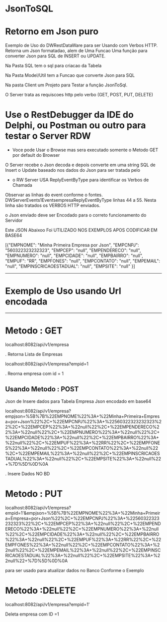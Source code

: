 # JsonToSQL
# Retorno em  Json puro 
Exemplo de Uso do DWRestDataWare para ser Usando com Verbos HTTP. Retorna um Json formatadao,   alem de Uma Funcao Uma função para converter Json para SQL de INSERT ou UPDATE.

Na Pasta SQL tem o sql para criacao da Tabela

Na Pasta Model/Util tem a Funcao que converte Json para  SQL

Na pasta Client um Projeto para Testar a função JsonToSql.

O Server trata as requiscoes http pelo verbo (GET, POST, PUT, DELETE)

# Use o RestDebugger da IDE do Delphi, ou Postman ou outro para testar o Server RDW
- Voce pode Usar o Browse mas sera executado somente o Metodo GET por default do Browser

O Server recebe o Json decoda e depois converte em uma string SQL de Insert o Update baseado nos dados do Json para ser tratada pelo

- o RW Server USA ReplyEventByType para identificar os Verbos de Chamada

Observar as linhas do event conforme o fontes. DWServerEvents1EventsempresaReplyEventByType
linhas 44 a 55. Nesta linha são tratados os VERBOS HTTP enviados. 


o Json enviado deve ser Encodado para o correto funcionamento do Servidor

Este JSON Abaixoo Foi UTILIZADO NOS EXEMPLOS APOS CODIFICAR EM BASE64



[{"EMPNOME": "Minha Primeira Empresa por Json", "EMPCNPJ": "560322323232323", "EMPCEP": "null", "EMPENDERECO": "null", "EMPNUMERO": "null", "EMPCIDADE": "null", "EMPBAIRRO": "null", "EMPUF": "RR", "EMPFONES": "null", "EMPCONTATO": "null", "EMPEMAIL": "null", "EMPINSCRICAOESTADUAL": "null", "EMPSITE": "null" }]

-------------------------------------------------
# Exemplo de Uso usando Url encodada
---------------------------------------


# Metodo : GET 

localhost:8082/api/v1/empresa

. Retorna Lista de Empresas

localhost:8082/api/v1/empresa?empid=1

. Reorna empresa com id = 1

Usando Metodo : POST
------
Json de Insere dados para Tabela Empresa
Json encodado em base64

localhost:8082/api/v1/empresa?empjson=%5B%7B%22EMPNOME%22%3A+%22Minha+Primeira+Empresa+por+Json%22%2C+%22EMPCNPJ%22%3A+%22560322323232323%22%2C+%22EMPCEP%22%3A+%22null%22%2C+%22EMPENDERECO%22%3A+%22null%22%2C+%22EMPNUMERO%22%3A+%22null%22%2C+%22EMPCIDADE%22%3A+%22null%22%2C+%22EMPBAIRRO%22%3A+%22null%22%2C+%22EMPUF%22%3A+%22RR%22%2C+%22EMPFONES%22%3A+%22null%22%2C+%22EMPCONTATO%22%3A+%22null%22%2C+%22EMPEMAIL%22%3A+%22null%22%2C+%22EMPINSCRICAOESTADUAL%22%3A+%22null%22%2C+%22EMPSITE%22%3A+%22null%22+%7D%5D%0D%0A

. Insere Dados NO BD


# Metodo : PUT

localhost:8082/api/v1/empresa?empid=1'&empjson=%5B%7B%22EMPNOME%22%3A+%22Minha+Primeira+Empresa+por+Json%22%2C+%22EMPCNPJ%22%3A+%22560322323232323%22%2C+%22EMPCEP%22%3A+%22null%22%2C+%22EMPENDERECO%22%3A+%22null%22%2C+%22EMPNUMERO%22%3A+%22null%22%2C+%22EMPCIDADE%22%3A+%22null%22%2C+%22EMPBAIRRO%22%3A+%22null%22%2C+%22EMPUF%22%3A+%22RR%22%2C+%22EMPFONES%22%3A+%22null%22%2C+%22EMPCONTATO%22%3A+%22null%22%2C+%22EMPEMAIL%22%3A+%22null%22%2C+%22EMPINSCRICAOESTADUAL%22%3A+%22null%22%2C+%22EMPSITE%22%3A+%22null%22+%7D%5D%0D%0A

para ser usado para atualizar dados no Banco Conforme o Exemplo


# Metodo :DELETE

localhost:8082/api/v1/empresa?empid=1'

Deleta empresa com ID =1
